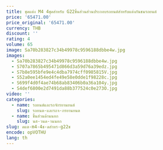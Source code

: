 ```yaml
---
title: ชุดแต่ง M4 4ชุดสำหรับ G22ชิ้นส่วนส่วนประกอบรถยนต์สำหรับแต่งกันชนรถยนต์
price: '65471.00'
price_original: '65471.00'
currency: THB
discount: ''
rating: 4
volume: 65
image: Sa70b283827c34b49978c9596188dbbe4w.jpg
images:
  - Sa70b283827c34b49978c9596188dbbe4w.jpg
  - S707a7865b495471d866d3a59d76a39edz.jpg
  - S7b8e595bfe9e4c4dba7974cff0985815V.jpg
  - S52a0ee1454ed4fe49e58e0dde1f98228c.jpg
  - S699f4d0f4ae74b68ab83406b0a36a104y.jpg
  - S4def6800e2d7491da88b377524c0e273O.jpg
video: ''
categories:
  - name: รถยนต์และรถจักรยานยนต์
    slug: รถยนต-และรถจ-กรยานยนต
  - name: ชิ้นส่วนด้านนอก
    slug: นส-วนด-านนอก
slug: ดแต-m4-4ช-ดสำหร-g22ช
encode: opVOTHU
lang: th
---
```

  